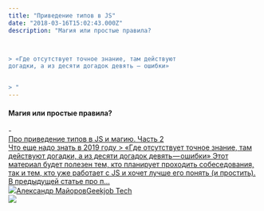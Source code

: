 ```yaml
---
title: "Приведение типов в JS"
date: "2018-03-16T15:02:43.000Z"
description: "Магия или простые правила?



> «Где отсутствует точное знание, там действуют
догадки, а из десяти догадок девять — ошибки»


> "
---
```


<h4>Магия или простые правила?</h4>
- <a class="kg-bookmark-container" href="/js-privedenie-tipov-i-magia-2/"><div class="kg-bookmark-content"><div class="kg-bookmark-title">Про приведение типов в JS и магию. Часть 2</div><div class="kg-bookmark-description">Что еще надо знать в 2019 году
&gt; «Где отсутствует точное знание, там действуют догадки,
а из десяти догадок девять — ошибки» Этот материал будет полезен тем, кто планирует проходить собеседования, так и
тем, кто уже работает с JS и хочет лучше его понять (и простить). В предыдущей статье про п…</div><div class="kg-bookmark-metadata"><img class="kg-bookmark-icon" src="https://tech.geekjob.ru/favicon.png"><span class="kg-bookmark-author">Александр Майоров</span><span class="kg-bookmark-publisher">Geekjob Tech</span></div></div><div class="kg-bookmark-thumbnail"><img src="https://www.gravatar.com/avatar/8f8f604430a6a2116749fad87c9c86d5?s=250&amp;d=mm&amp;r=x"></div></a> <br/>


